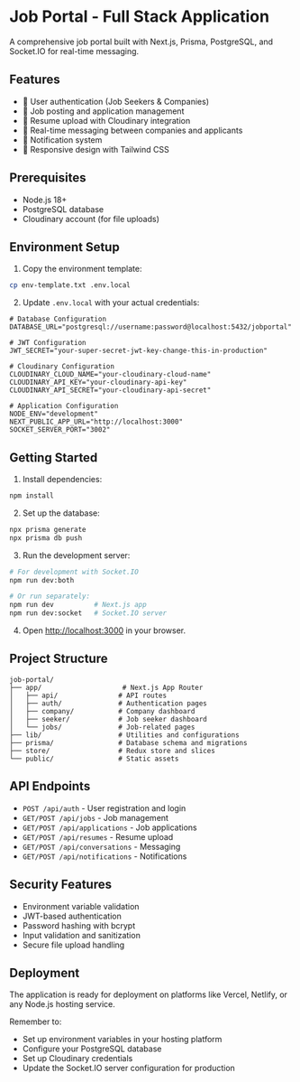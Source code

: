 # Job Portal - Full Stack Application

A comprehensive job portal built with Next.js, Prisma, PostgreSQL, and Socket.IO for real-time messaging.

## Features

- 🔐 User authentication (Job Seekers & Companies)
- 💼 Job posting and application management
- 📄 Resume upload with Cloudinary integration
- 💬 Real-time messaging between companies and applicants
- 🔔 Notification system
- 📱 Responsive design with Tailwind CSS

## Prerequisites

- Node.js 18+ 
- PostgreSQL database
- Cloudinary account (for file uploads)

## Environment Setup

1. Copy the environment template:
```bash
cp env-template.txt .env.local
```

2. Update `.env.local` with your actual credentials:
```env
# Database Configuration
DATABASE_URL="postgresql://username:password@localhost:5432/jobportal"

# JWT Configuration  
JWT_SECRET="your-super-secret-jwt-key-change-this-in-production"

# Cloudinary Configuration
CLOUDINARY_CLOUD_NAME="your-cloudinary-cloud-name"
CLOUDINARY_API_KEY="your-cloudinary-api-key"
CLOUDINARY_API_SECRET="your-cloudinary-api-secret"

# Application Configuration
NODE_ENV="development"
NEXT_PUBLIC_APP_URL="http://localhost:3000"
SOCKET_SERVER_PORT="3002"
```

## Getting Started

1. Install dependencies:
```bash
npm install
```

2. Set up the database:
```bash
npx prisma generate
npx prisma db push
```

3. Run the development server:
```bash
# For development with Socket.IO
npm run dev:both

# Or run separately:
npm run dev          # Next.js app
npm run dev:socket   # Socket.IO server
```

4. Open [http://localhost:3000](http://localhost:3000) in your browser.

## Project Structure

```
job-portal/
├── app/                    # Next.js App Router
│   ├── api/               # API routes
│   ├── auth/              # Authentication pages
│   ├── company/           # Company dashboard
│   ├── seeker/            # Job seeker dashboard
│   └── jobs/              # Job-related pages
├── lib/                   # Utilities and configurations
├── prisma/                # Database schema and migrations
├── store/                 # Redux store and slices
└── public/                # Static assets
```

## API Endpoints

- `POST /api/auth` - User registration and login
- `GET/POST /api/jobs` - Job management
- `GET/POST /api/applications` - Job applications
- `GET/POST /api/resumes` - Resume upload
- `GET/POST /api/conversations` - Messaging
- `GET/POST /api/notifications` - Notifications

## Security Features

- Environment variable validation
- JWT-based authentication
- Password hashing with bcrypt
- Input validation and sanitization
- Secure file upload handling

## Deployment

The application is ready for deployment on platforms like Vercel, Netlify, or any Node.js hosting service.

Remember to:
- Set up environment variables in your hosting platform
- Configure your PostgreSQL database
- Set up Cloudinary credentials
- Update the Socket.IO server configuration for production
